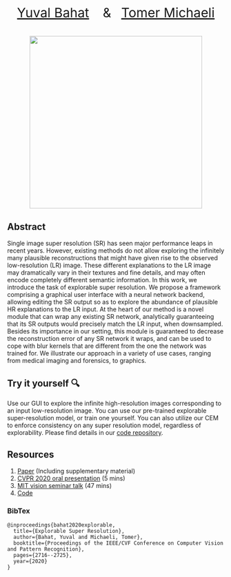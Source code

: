 <p style="font-size:30px" align="center">
   <a href="https://sites.google.com/view/yuval-bahat/home">Yuval Bahat</a> &ensp; & &ensp;<a href="https://tomer.net.technion.ac.il/">Tomer Michaeli</a>
   <br><br>
   <img src="7173-teaser.gif" height="400">
</p>

## Abstract
Single image super resolution (SR) has seen major performance leaps in recent years. However, existing methods do not allow exploring the infinitely many plausible reconstructions that might have given rise to the observed low-resolution (LR) image. These different explanations to the LR image may dramatically vary in their textures and fine details, and may often encode completely different semantic information. In this work, we introduce the task of explorable super resolution. We propose a framework comprising a graphical user interface with a neural network backend, allowing editing the SR output so as to explore the abundance of plausible HR explanations to the LR input. At the heart of our method is a novel module that can wrap any existing SR network, analytically guaranteeing that its SR outputs would precisely match the LR input, when downsampled. Besides its importance in our setting, this module is guaranteed to decrease the reconstruction error of any SR network it wraps, and can be used to cope with blur kernels that are different from the one the network was trained for. We illustrate our approach in a variety of use cases, ranging from medical imaging and forensics, to graphics.

## Try it yourself :mag:
Use our GUI to explore the infinite high-resolution images corresponding to an input low-resolution image. You can use our pre-trained explorable super-resolution model, or train one yourself. You can also utilize our CEM to enforce consistency on any super resolution model, regardless of explorability. Please find details in our [code repository](./codes).

## Resources
1. [Paper](https://drive.google.com/file/d/1N6pwutE_wxx8xDx29zvItjDdqO-CLklG/view?usp=sharing) (Including supplementary material)
1. [CVPR 2020 oral presentation](https://youtu.be/OaksbqfP1rY) (5 mins)
1. [MIT vision seminar talk](https://youtu.be/sT8qeRpTetk) (47 mins)
1. [Code](https://github.com/YuvalBahat/Explorable-Super-Resolution/tree/gh-pages/codes)

### BibTex
    @inproceedings{bahat2020explorable,
      title={Explorable Super Resolution},
      author={Bahat, Yuval and Michaeli, Tomer},
      booktitle={Proceedings of the IEEE/CVF Conference on Computer Vision and Pattern Recognition},
      pages={2716--2725},
      year={2020}
    }
    
